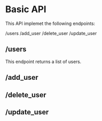# Basic API

This API implemet the following endpoints:

/users
/add_user
/delete_user
/update_user

## /users

This endpoint returns a list of users.

## /add_user

## /delete_user

## /update_user
